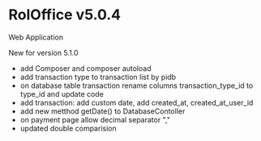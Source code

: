 # RolOffice v5.0.4

Web Application 

New for version 5.1.0
- add Composer and composer autoload
- add transaction type to transaction list by pidb
- on database table transaction rename columns transaction_type_id to type_id and update code
- add transaction: add custom date, add created_at, created_at_user_id
- add new metthod getDate() to DatabaseContoller
- on payment page allow decimal separator ","
- updated double comparision
